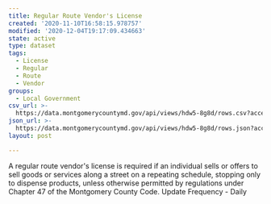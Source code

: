 ```yaml
---
title: Regular Route Vendor's License
created: '2020-11-10T16:58:15.978757'
modified: '2020-12-04T19:17:09.434663'
state: active
type: dataset
tags:
  - License
  - Regular
  - Route
  - Vendor
groups:
  - Local Government
csv_url: >-
  https://data.montgomerycountymd.gov/api/views/hdw5-8g8d/rows.csv?accessType=DOWNLOAD
json_url: >-
  https://data.montgomerycountymd.gov/api/views/hdw5-8g8d/rows.json?accessType=DOWNLOAD
layout: post

---
```

A regular route vendor's license is required if an individual sells or offers to sell goods or services along a street on a repeating schedule, stopping only to dispense products, unless otherwise permitted by regulations under Chapter 47 of the Montgomery County Code.
Update Frequency - Daily
